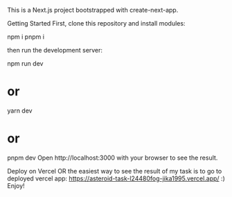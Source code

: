 This is a Next.js project bootstrapped with create-next-app.

Getting Started
First, clone this repository and install modules:

npm i pnpm i

then run the development server:

npm run dev
# or
yarn dev
# or
pnpm dev
Open http://localhost:3000 with your browser to see the result.

Deploy on Vercel
OR the easiest way to see the result of my task is to go to deployed vercel app: https://asteroid-task-l24480fog-jika1995.vercel.app/  :) Enjoy!

